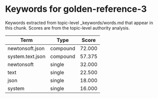 # Keywords for golden-reference-3

Keywords extracted from topic-level _keywords/words.md that appear in this chunk.
Scores are from the topic-level authority analysis.

| Term | Type | Score |
|------|------|-------|
| newtonsoft.json | compound | 72.000 |
| system.text.json | compound | 57.375 |
| newtonsoft | single | 32.000 |
| text | single | 22.500 |
| json | single | 18.000 |
| system | single | 16.000 |
